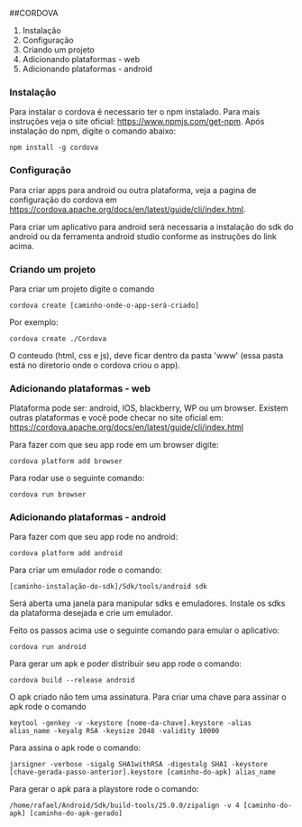 ##CORDOVA

1. Instalação
2. Configuração
3. Criando um projeto
4. Adicionando plataformas - web
5. Adicionando plataformas - android

### Instalação

Para instalar o cordova é necessario ter o npm instalado. Para mais instruções veja o site oficial: https://www.npmjs.com/get-npm.
Após instalação do npm, digite o comando abaixo:

```
npm install -g cordova
```

### Configuração

Para criar apps para android ou outra plataforma, veja a pagina de configuração do cordova em https://cordova.apache.org/docs/en/latest/guide/cli/index.html.

Para criar um aplicativo para android será necessaria a instalação do sdk do android ou da ferramenta android studio conforme as instruções do link acima.

### Criando um projeto

Para criar um projeto digite o comando

```
cordova create [caminho-onde-o-app-será-criado]
```

Por exemplo:

```
cordova create ./Cordova
```

O conteudo (html, css e js), deve ficar dentro da pasta 'www' (essa pasta está no diretorio onde o cordova criou o app).

### Adicionando plataformas - web

Plataforma pode ser: android, IOS, blackberry, WP ou um browser. 
Existem outras plataformas e você pode checar no site oficial em: https://cordova.apache.org/docs/en/latest/guide/cli/index.html

Para fazer com que seu app rode em um browser digite: 

```
cordova platform add browser
```

Para rodar use o seguinte comando:

```
cordova run browser
```

### Adicionando plataformas - android

Para fazer com que seu app rode no android: 

```
cordova platform add android
```

Para criar um emulador rode o comando:

```
[caminho-instalação-do-sdk]/Sdk/tools/android sdk
```

Será aberta uma janela para manipular sdks e emuladores. Instale os sdks da plataforma desejada e crie um emulador.

Feito os passos acima use o seguinte comando para emular o aplicativo:

```
cordova run android
```

Para gerar um apk e poder distribuir seu app rode o comando:

```
cordova build --release android
```

O apk criado não tem uma assinatura.
Para criar uma chave para assinar o apk rode o comando 

```
keytool -genkey -v -keystore [nome-da-chave].keystore -alias alias_name -keyalg RSA -keysize 2048 -validity 10000
```

Para assina o apk rode o comando:

```
jarsigner -verbose -sigalg SHA1withRSA -digestalg SHA1 -keystore [chave-gerada-passo-anterior].keystore [caminho-do-apk] alias_name
```

Para gerar o apk para a playstore rode o comando:

```
/home/rafael/Android/Sdk/build-tools/25.0.0/zipalign -v 4 [caminho-do-apk] [caminho-do-apk-gerado]
```
